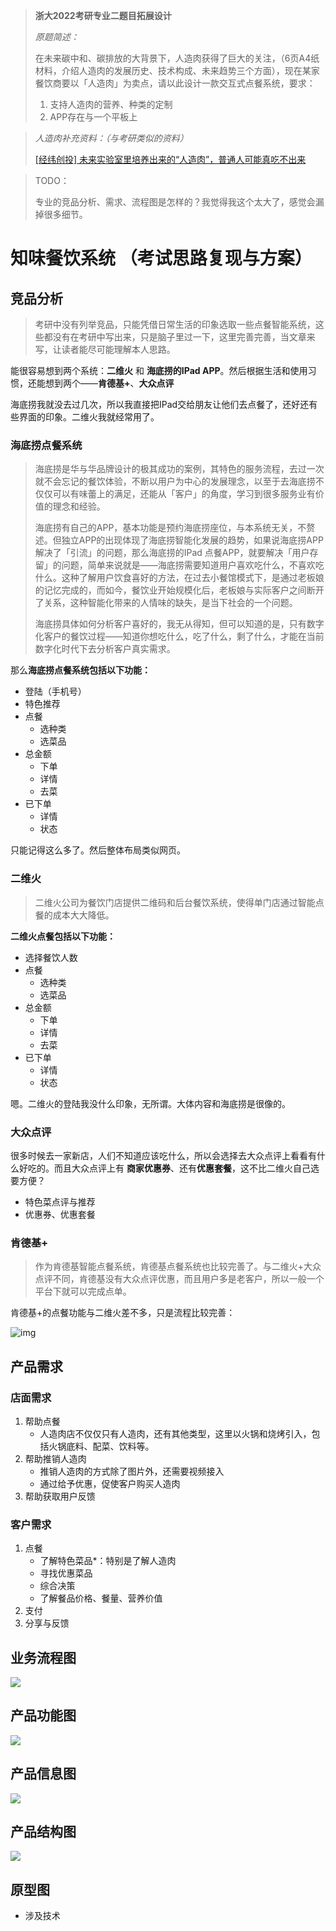 > **浙大2022考研专业二题目拓展设计**
>
> *原题简述：*
>
> 在未来碳中和、碳排放的大背景下，人造肉获得了巨大的关注，（6页A4纸材料，介绍人造肉的发展历史、技术构成、未来趋势三个方面），现在某家餐饮商要以「人造肉」为卖点，请以此设计一款交互式点餐系统，要求：
>
> 1. 支持人造肉的营养、种类的定制
> 2. APP存在与一个平板上

> *人造肉补充资料：（与考研类似的资料）*
>
> [[经纬创投] 未来实验室里培养出来的“人造肉”，普通人可能真吃不出来](https://www.jiemian.com/article/5923404.html) 

> TODO：
>
> 专业的竞品分析、需求、流程图是怎样的？我觉得我这个太大了，感觉会漏掉很多细节。

# 知味餐饮系统 （考试思路复现与方案）

## 竞品分析

> 考研中没有列举竞品，只能凭借日常生活的印象选取一些点餐智能系统，这些都没有在考研中写出来，只是脑子里过一下，这里完善完善，当文章来写，让读者能尽可能理解本人思路。

能很容易想到两个系统：**二维火** 和 **海底捞的IPad APP**。然后根据生活和使用习惯，还能想到两个——**肯德基+**、**大众点评**

海底捞我就没去过几次，所以我直接把IPad交给朋友让他们去点餐了，还好还有些界面的印象。二维火我就经常用了。

### 海底捞点餐系统

> 海底捞是华与华品牌设计的极其成功的案例，其特色的服务流程，去过一次就不会忘记的餐饮体验，不断以用户为中心的发展理念，以至于去海底捞不仅仅可以有味蕾上的满足，还能从「客户」的角度，学习到很多服务业有价值的理念和经验。
>
> 海底捞有自己的APP，基本功能是预约海底捞座位，与本系统无关，不赘述。但独立APP的出现体现了海底捞智能化发展的趋势，如果说海底捞APP解决了「引流」的问题，那么海底捞的IPad 点餐APP，就要解决「用户存留」的问题，简单来说就是——海底捞需要知道用户喜欢吃什么，不喜欢吃什么。这种了解用户饮食喜好的方法，在过去小餐馆模式下，是通过老板娘的记忆完成的，而如今，餐饮业开始规模化后，老板娘与实际客户之间断开了关系，这种智能化带来的人情味的缺失，是当下社会的一个问题。
>
> 海底捞具体如何分析客户喜好的，我无从得知，但可以知道的是，只有数字化客户的餐饮过程——知道你想吃什么，吃了什么，剩了什么，才能在当前数字化时代下去分析客户真实需求。

那么**海底捞点餐系统包括以下功能：**

- 登陆（手机号）
- 特色推荐
- 点餐
  - 选种类
  - 选菜品
- 总金额
  - 下单
  - 详情
  - 去菜
- 已下单
  - 详情
  - 状态

只能记得这么多了。然后整体布局类似网页。

### 二维火

> 二维火公司为餐饮门店提供二维码和后台餐饮系统，使得单门店通过智能点餐的成本大大降低。

**二维火点餐包括以下功能：**

- 选择餐饮人数
- 点餐
  - 选种类
  - 选菜品
- 总金额
  - 下单
  - 详情
  - 去菜
- 已下单
  - 详情
  - 状态

嗯。二维火的登陆我没什么印象，无所谓。大体内容和海底捞是很像的。

### 大众点评

很多时候去一家新店，人们不知道应该吃什么，所以会选择去大众点评上看看有什么好吃的。而且大众点评上有 **商家优惠券**、还有**优惠套餐**，这不比二维火自己选要方便？

- 特色菜点评与推荐
- 优惠券、优惠套餐

### 肯德基+

> 作为肯德基智能点餐系统，肯德基点餐系统也比较完善了。与二维火+大众点评不同，肯德基没有大众点评优惠，而且用户多是老客户，所以一般一个平台下就可以完成点单。

肯德基+的点餐功能与二维火差不多，只是流程比较完善：

![img](../../../../../Changes729_image/raw/main/ln/README/%E6%9C%AA%E5%91%BD%E5%90%8D%E6%96%87%E4%BB%B6.png)

## 产品需求

### 店面需求

1. 帮助点餐
   - 人造肉店不仅仅只有人造肉，还有其他类型，这里以火锅和烧烤引入，包括火锅底料、配菜、饮料等。
2. 帮助推销人造肉
   - 推销人造肉的方式除了图片外，还需要视频接入
   - 通过给予优惠，促使客户购买人造肉
3. 帮助获取用户反馈

### 客户需求

1. 点餐
   - 了解特色菜品*：特别是了解人造肉
   - 寻找优惠菜品
   - 综合决策
   - 了解餐品价格、餐量、营养价值
2. 支付
3. 分享与反馈



##  业务流程图

![](../../../../../Changes729_image/raw/main/ln/README/%E4%BA%BA%E9%80%A0%E8%82%89.svg)



## 产品功能图

![](../../../../../Changes729_image/raw/main/ln/README/%E4%BA%BA%E9%80%A0%E8%82%89%E5%8A%9F%E8%83%BD%E5%9B%BE.svg)



## 产品信息图

![](../../../../../Changes729_image/raw/main/ln/README/%E4%BA%BA%E9%80%A0%E8%82%89%E4%BA%A7%E5%93%81%E4%BF%A1%E6%81%AF%E5%9B%BE-16446478250931.svg)



## 产品结构图

![](../../../../../Changes729_image/raw/main/ln/README/%E4%BA%BA%E9%80%A0%E8%82%89%E7%82%B9%E9%A4%90APP%E7%BB%93%E6%9E%84%E5%9B%BE.svg)



## 原型图



- 涉及技术
